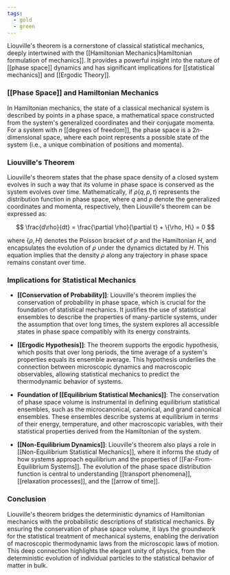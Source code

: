 ```yaml
---
tags:
  - gold
  - green
---
```


Liouville's theorem is a cornerstone of classical statistical mechanics, deeply intertwined with the [[Hamiltonian Mechanics|Hamiltonian formulation of mechanics]]. It provides a powerful insight into the nature of [[phase space]] dynamics and has significant implications for [[statistical mechanics]] and [[Ergodic Theory]].

### [[Phase Space]] and Hamiltonian Mechanics

In Hamiltonian mechanics, the state of a classical mechanical system is described by points in a phase space, a mathematical space constructed from the system's generalized coordinates and their conjugate momenta. For a system with $n$ [[degrees of freedom]], the phase space is a $2n$-dimensional space, where each point represents a possible state of the system (i.e., a unique combination of positions and momenta).

### Liouville's Theorem

Liouville's theorem states that the phase space density of a closed system evolves in such a way that its volume in phase space is conserved as the system evolves over time. Mathematically, if $\rho(q,p,t)$ represents the distribution function in phase space, where $q$ and $p$ denote the generalized coordinates and momenta, respectively, then Liouville's theorem can be expressed as:

$$
\frac{d\rho}{dt} = \frac{\partial \rho}{\partial t} + \{\rho, H\} = 0
$$

where $\{\rho, H\}$ denotes the Poisson bracket of $\rho$ and the Hamiltonian $H$, and encapsulates the evolution of $\rho$ under the dynamics dictated by $H$. This equation implies that the density $\rho$ along any trajectory in phase space remains constant over time.

### Implications for Statistical Mechanics

- **[[Conservation of Probability]]**: Liouville's theorem implies the conservation of probability in phase space, which is crucial for the foundation of statistical mechanics. It justifies the use of statistical ensembles to describe the properties of many-particle systems, under the assumption that over long times, the system explores all accessible states in phase space compatibly with its energy constraints.

- **[[Ergodic Hypothesis]]**: The theorem supports the ergodic hypothesis, which posits that over long periods, the time average of a system's properties equals its ensemble average. This hypothesis underlies the connection between microscopic dynamics and macroscopic observables, allowing statistical mechanics to predict the thermodynamic behavior of systems.

- **Foundation of [[Equilibrium Statistical Mechanics]]**: The conservation of phase space volume is instrumental in defining equilibrium statistical ensembles, such as the microcanonical, canonical, and grand canonical ensembles. These ensembles describe systems at equilibrium in terms of their energy, temperature, and other macroscopic variables, with their statistical properties derived from the Hamiltonian of the system.

- **[[Non-Equilibrium Dynamics]]**: Liouville's theorem also plays a role in [[Non-Equilibrium Statistical Mechanics]], where it informs the study of how systems approach equilibrium and the properties of [[Far-From-Equilibrium Systems]]. The evolution of the phase space distribution function is central to understanding [[transport phenomena]], [[relaxation processes]], and the [[arrow of time]].

### Conclusion

Liouville's theorem bridges the deterministic dynamics of Hamiltonian mechanics with the probabilistic descriptions of statistical mechanics. By ensuring the conservation of phase space volume, it lays the groundwork for the statistical treatment of mechanical systems, enabling the derivation of macroscopic thermodynamic laws from the microscopic laws of motion. This deep connection highlights the elegant unity of physics, from the deterministic evolution of individual particles to the statistical behavior of matter in bulk.